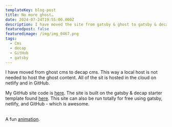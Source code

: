 ```yaml
---
templateKey: blog-post
title: No more ghost…
date: 2024-07-24T19:55:00.000Z
description: I have moved the site from gatsby & ghost to gatsby & decap cms.
featuredpost: false
featuredimage: /img/img_0467.png
tags:
  - Cms
  - decap
  - GitHub
  - gatsby
---
```

I have moved from ghost cms to decap cms.  This way a local host is not needed to host the ghost content.  All of the sit is hosted in the cloud on netlify and in GitHub.

My GitHub site code is [here](https://github.com/gdohmeier/thedohmeiers-gatsby-decap-cms/tree/main).   The site is built on the gatsby & decap starter template found [here](https://decapcms.org/docs/start-with-a-template/).  This site can also be run totally for free using gatsby, netlify, and GitHub - which is awesome.

\
A fun [animation](https://www.youtube.com/watch?v=iRIrk8xHhCM&t=22s).